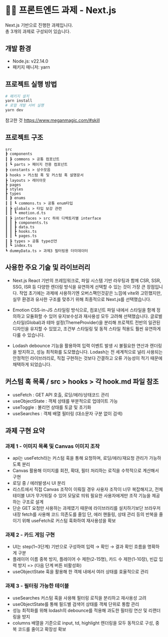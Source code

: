 # 🧑‍💻 프론트엔드 과제 - Next.js

Next.js 기반으로 진행한 과제입니다.  
총 3개의 과제로 구성되어 있습니다.

## 개발 환경

- Node.js: v22.14.0
- 패키지 매니저: yarn

## 프로젝트 실행 방법

```bash
# 패키지 설치
yarn install
# 로컬 개발 서버 실행
yarn dev
```

참고한 것
https://www.meganmagic.com/#skill

## 프로젝트 구조

    src
    ┣ components
    ┃ ┣ commons > 공통 컴포넌트
    ┃ ┗ parts > 페이지 전용 컴포넌트
    ┣ constants > 상수모음
    ┣ hooks > 커스텀 훅 및 커스텀 훅 설명문서
    ┣ layouts > 레이아웃
    ┣ pages
    ┣ styles
    ┣ types
    ┃ ┣ enums
    ┃ ┃ ┗ commons.ts > 공통 enum타입
    ┃ ┣ globals > 타입 보강 관련
    ┃ ┃ ┗ emotion.d.ts
    ┃ ┣ interfaces > src 하위 디렉토리별 interface
    ┃ ┃ ┣ components.ts
    ┃ ┃ ┣ data.ts
    ┃ ┃ ┣ hooks.ts
    ┃ ┃ ┗ pages.ts
    ┃ ┣ types > 공통 type선언
    ┃ ┗ index.ts
    ┗ dummyData.ts > 과제3 필터링용 더미데이터

## 사용한 주요 기술 및 라이브러리

- Next.js
  React 기반의 프레임워크로, 파일 시스템 기반 라우팅과 함께 CSR, SSR, SSG, ISR 등 다양한 렌더링 방식을 유연하게 선택할 수 있는 것이 가장 큰 장점입니다.
  작업 초기에는 과제에 사용하기엔 오버스팩인것같은 느낌에 vite와 고민했지만, 실무 환경과 유사한 구조를 맞추기 위해 최종적으로 Next.js를 선택했습니다.

- Emotion
  CSS-in-JS 스타일링 방식으로, 컴포넌트 파일 내에서 스타일을 함께 정의하고 모듈화할 수 있어 유지보수성과 재사용성 모두 고려해 선택했습니다.
  글로벌 스타일(Global)과 테마 설정(ThemeProvider)을 분리해 프로젝트 전반의 일관된 디자인을 유지할 수 있었고,
  조건부 스타일링 및 동적 스타일 적용도 훨씬 유연하게 다룰 수 있습니다.

- Lodash
  debounce 기능을 활용하여 입력 이벤트 발생 시 불필요한 연산과 렌더링을 방지하고, 성능 최적화를 도모했습니다.
  Lodash는 전 세계적으로 널리 사용되는 안정적인 라이브러리로, 직접 구현하는 것보다 간결하고 오류 가능성이 적기 때문에 채택하게 되었습니다.

## 커스텀 훅 목록 / src > hooks > 각 hook.md 파일 참조

- useFetch : GET API 호출, 로딩/에러/상태코드 관리
- useObjectState : 객체 상태를 부분적으로 업데이트 가능
- useToggle : 불리언 상태를 토글 및 초기화
- useSearches : 객체 배열 필터링 (대소문자 구분 없이 검색)

## 과제 구현 요약

### 과제 1 - 이미지 목록 및 Canvas 이미지 조작

- api는 useFetch라는 커스텀 훅을 통해 요청하며, 로딩/에러/재요청 관리가 가능하도록 분리
- Canvas 활용해 이미지를 회전, 확대, 필터 처리하는 로직을 수학적으로 계산해서 구현
- 로딩 중 / 에러발생시 UI 분리
- 리스트에서 직접 Canvas 조작이 이뤄질 경우 사용자 조작이 너무 복잡해지고, 전체 테이블 UI가 무거워질 수 있어 모달로 띄워 필요한 사용자에게만 조작 기능을 제공하는 구조로 설계
- 단순 GET 요청만 사용하는 과제였기 때문에 라이브러리를 설치하기보단 브라우저 내장 fetch를 사용해 코드 의존도를 줄임
  단, 에러 핸들링, 상태 관리 등의 반복을 줄이기 위해 useFetch로 커스텀 훅화하여 재사용성을 확보

### 과제 2 - 카드 게임 구현

- UI는 step(1~3단계) 기반으로 구성하여 입력 → 확인 → 결과 확인 흐름을 명확하게 구분
- 플레이어 이름 중복 방지, 플레이어 수 제한(2-15명), 카드 수 제한(1-10장), 빈값 입력 방지 => (다음 단계 버튼 비활성화)
- useObjectState 훅을 활용해 한 객체 내에서 여러 상태를 효율적으로 관리

### 과제 3 - 필터링 가능한 테이블

- useSearches 커스텀 훅을 사용해 필터링 로직을 분리하고 재사용성 고려
- useObjectState를 통해 필드별 검색어 상태를 객체 단위로 통합 관리
- 성능 최적화를 위해 lodash의 debounce를 적용해 과도한 필터링 연산 및 리랜더링을 방지
- columns 배열을 기준으로 input, td, highlight 렌더링을 모두 동적으로 구성, 중복 코드를 줄이고 확장성 확보
